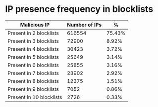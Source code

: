 # IP presence frequency in blocklists
| Malicious IP | Number of IPs | % |
|----|----|----|
| Present in 2 blocklists | 616554 | 75.43% |
| Present in 3 blocklists | 72900 | 8.92% |
| Present in 4 blocklists | 30423 | 3.72% |
| Present in 5 blocklists | 25649 | 3.14% |
| Present in 6 blocklists | 25855 | 3.16% |
| Present in 7 blocklists | 23902 | 2.92% |
| Present in 8 blocklists | 12375 | 1.51% |
| Present in 9 blocklists | 7052 | 0.86% |
| Present in 10 blocklists | 2726 | 0.33% |
